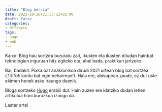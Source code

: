 ```yaml
---
title: "Blog berria"
date: 2021-10-26T21:33:11+02:00
draft: false
categories:
- Offtopic
tags:
- hugo
- web
---
```


Kaixo! Blog hau sortzea bururatu zait, ikusten eta ikasten ditudan hainbat teknologien inguruan hitz egiteko eta, ahal bada, praktikan jartzeko.

<!--more-->

Bai, badakit. Pixka bat anakronikoa dirudi 2021 urtean blog bat sortzea (_TikTok_ kontu bat egin beharrean!). Hala ere, abisupean zaude, ez dut uste ekimen honek asko iraungo duenik.

Bloga sortzeko [Hugo](https://gohugo.io) erabili dut. Hain zuzen ere idatziko dudan lehen artikulua honi buruzkoa izango da.

Laster arte!
